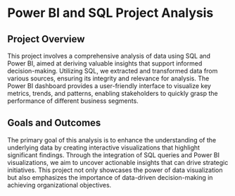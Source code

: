 # Power BI and SQL Project Analysis

## Project Overview
This project involves a comprehensive analysis of data using SQL and Power BI, aimed at deriving valuable insights that support informed decision-making. Utilizing SQL, we extracted and transformed data from various sources, ensuring its integrity and relevance for analysis. The Power BI dashboard provides a user-friendly interface to visualize key metrics, trends, and patterns, enabling stakeholders to quickly grasp the performance of different business segments.

## Goals and Outcomes
The primary goal of this analysis is to enhance the understanding of the underlying data by creating interactive visualizations that highlight significant findings. Through the integration of SQL queries and Power BI visualizations, we aim to uncover actionable insights that can drive strategic initiatives. This project not only showcases the power of data visualization but also emphasizes the importance of data-driven decision-making in achieving organizational objectives.

